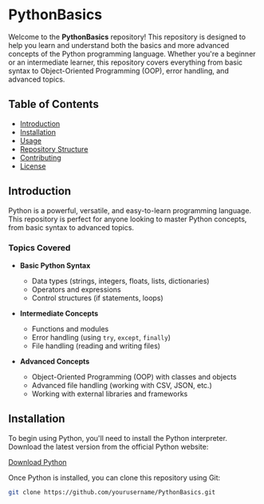 # PythonBasics

Welcome to the **PythonBasics** repository! This repository is designed to help you learn and understand both the basics and more advanced concepts of the Python programming language. Whether you're a beginner or an intermediate learner, this repository covers everything from basic syntax to Object-Oriented Programming (OOP), error handling, and advanced topics.

## Table of Contents

- [Introduction](#introduction)
- [Installation](#installation)
- [Usage](#usage)
- [Repository Structure](#repository-structure)
- [Contributing](#contributing)
- [License](#license)

## Introduction

Python is a powerful, versatile, and easy-to-learn programming language. This repository is perfect for anyone looking to master Python concepts, from basic syntax to advanced topics.

### Topics Covered

- **Basic Python Syntax**
  - Data types (strings, integers, floats, lists, dictionaries)
  - Operators and expressions
  - Control structures (if statements, loops)
  
- **Intermediate Concepts**
  - Functions and modules
  - Error handling (using `try`, `except`, `finally`)
  - File handling (reading and writing files)
  
- **Advanced Concepts**
  - Object-Oriented Programming (OOP) with classes and objects
  - Advanced file handling (working with CSV, JSON, etc.)
  - Working with external libraries and frameworks

## Installation

To begin using Python, you'll need to install the Python interpreter. Download the latest version from the official Python website:

[Download Python](https://www.python.org/downloads/)

Once Python is installed, you can clone this repository using Git:

```bash
git clone https://github.com/yourusername/PythonBasics.git
